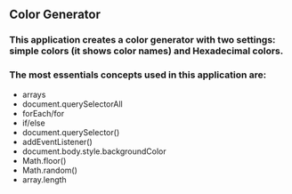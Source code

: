 ## Color Generator
### This application creates a color generator with two settings: simple colors (it shows color names) and Hexadecimal colors.
### The most essentials concepts used in this application are:
* arrays
* document.querySelectorAll
* forEach/for
* if/else
* document.querySelector()
* addEventListener()
* document.body.style.backgroundColor
* Math.floor()
* Math.random()
* array.length
